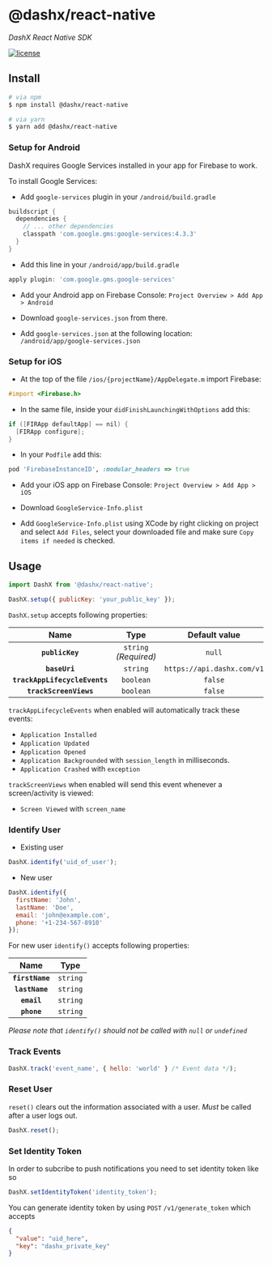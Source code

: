 # @dashx/react-native

_DashX React Native SDK_

<p>
  <a href="/LICENSE">
    <img src="https://badgen.net/badge/license/MIT/blue" alt="license"/>
  </a>
</p>

## Install

```sh
# via npm
$ npm install @dashx/react-native

# via yarn
$ yarn add @dashx/react-native
```

### Setup for Android

DashX requires Google Services installed in your app for Firebase to work.

To install Google Services:

- Add `google-services` plugin in your `/android/build.gradle`

```gradle
buildscript {
  dependencies {
    // ... other dependencies
    classpath 'com.google.gms:google-services:4.3.3'
  }
}
```

- Add this line in your `/android/app/build.gradle`

```gradle
apply plugin: 'com.google.gms.google-services'
```

- Add your Android app on Firebase Console: `Project Overview > Add App > Android`

- Download `google-services.json` from there.

- Add `google-services.json` at the following location: `/android/app/google-services.json`

### Setup for iOS

- At the top of the file `/ios/{projectName}/AppDelegate.m` import Firebase:

```objective-c
#import <Firebase.h>
```

- In the same file, inside your `didFinishLaunchingWithOptions` add this:

```objective-c
if ([FIRApp defaultApp] == nil) {
  [FIRApp configure];
}
```

- In your `Podfile` add this:

```ruby
pod 'FirebaseInstanceID', :modular_headers => true
```

- Add your iOS app on Firebase Console: `Project Overview > Add App > iOS`

- Download `GoogleService-Info.plist`

- Add `GoogleService-Info.plist` using XCode by right clicking on project and select `Add Files`, select your downloaded file and make sure `Copy items if needed` is checked.

## Usage

```javascript
import DashX from '@dashx/react-native';

DashX.setup({ publicKey: 'your_public_key' });
```

`DashX.setup` accepts following properties:

|Name|Type|Default value|
|:---:|:--:|:---:|
|**`publicKey`**|`string` _(Required)_ |`null`|
|**`baseUri`**|`string`|`https://api.dashx.com/v1`|
|**`trackAppLifecycleEvents`**|`boolean`|`false`|
|**`trackScreenViews`**|`boolean`|`false`|

`trackAppLifecycleEvents` when enabled will automatically track these events:

- `Application Installed`
- `Application Updated`
- `Application Opened`
- `Application Backgrounded` with `session_length` in milliseconds.
- `Application Crashed` with `exception`

`trackScreenViews` when enabled will send this event whenever a screen/activity is viewed:

- `Screen Viewed` with `screen_name`

### Identify User

- Existing user

```javascript
DashX.identify('uid_of_user');
```

- New user

```javascript
DashX.identify({
  firstName: 'John',
  lastName: 'Doe',
  email: 'john@example.com',
  phone: '+1-234-567-8910'
});
```

For new user `identify()` accepts following properties:

|Name|Type|
|:---:|:--:|
|**`firstName`**|`string`|
|**`lastName`**|`string`|
|**`email`**|`string`|
|**`phone`**|`string`|

*Please note that `identify()` should not be called with `null` or `undefined`*

### Track Events

```javascript
DashX.track('event_name', { hello: 'world' } /* Event data */);
```

### Reset User

`reset()` clears out the information associated with a user. *Must* be called after a user logs out.

```javascript
DashX.reset();
```

### Set Identity Token

In order to subcribe to push notifications you need to set identity token like so

```javascript
DashX.setIdentityToken('identity_token');
```

You can generate identity token by using `POST` `/v1/generate_token` which accepts

```json
{
  "value": "uid_here",
  "key": "dashx_private_key"
}
```
